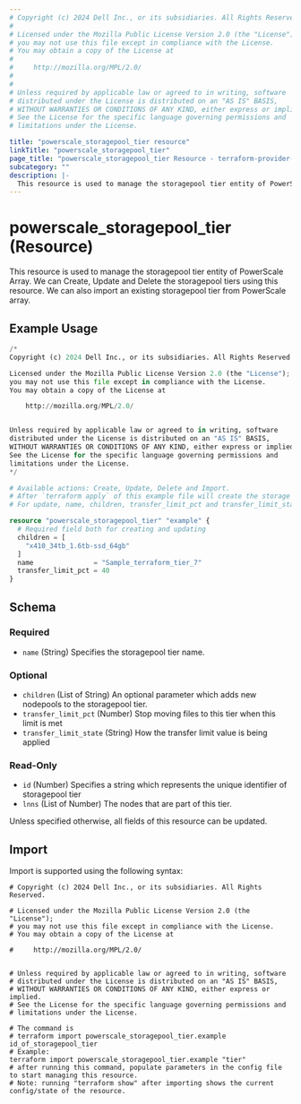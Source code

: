 ```yaml
---
# Copyright (c) 2024 Dell Inc., or its subsidiaries. All Rights Reserved.
#
# Licensed under the Mozilla Public License Version 2.0 (the "License");
# you may not use this file except in compliance with the License.
# You may obtain a copy of the License at
#
#     http://mozilla.org/MPL/2.0/
#
#
# Unless required by applicable law or agreed to in writing, software
# distributed under the License is distributed on an "AS IS" BASIS,
# WITHOUT WARRANTIES OR CONDITIONS OF ANY KIND, either express or implied.
# See the License for the specific language governing permissions and
# limitations under the License.

title: "powerscale_storagepool_tier resource"
linkTitle: "powerscale_storagepool_tier"
page_title: "powerscale_storagepool_tier Resource - terraform-provider-powerscale"
subcategory: ""
description: |-
  This resource is used to manage the storagepool tier entity of PowerScale Array. We can Create, Update and Delete the storagepool tiers using this resource. We can also import an existing storagepool tier from PowerScale array.
---
```


# powerscale_storagepool_tier (Resource)

This resource is used to manage the storagepool tier entity of PowerScale Array. We can Create, Update and Delete the storagepool tiers using this resource. We can also import an existing storagepool tier from PowerScale array.


## Example Usage

```terraform
/*
Copyright (c) 2024 Dell Inc., or its subsidiaries. All Rights Reserved.

Licensed under the Mozilla Public License Version 2.0 (the "License");
you may not use this file except in compliance with the License.
You may obtain a copy of the License at

    http://mozilla.org/MPL/2.0/


Unless required by applicable law or agreed to in writing, software
distributed under the License is distributed on an "AS IS" BASIS,
WITHOUT WARRANTIES OR CONDITIONS OF ANY KIND, either express or implied.
See the License for the specific language governing permissions and
limitations under the License.
*/

# Available actions: Create, Update, Delete and Import.
# After `terraform apply` of this example file will create the storage pool tier on the PowerScale array with the attributes set in the config.
# For update, name, children, transfer_limit_pct and transfer_limit_state are supported. transfer_limit_pct and transfer_limit_state are mutually exclusive

resource "powerscale_storagepool_tier" "example" {
  # Required field both for creating and updating
  children = [
    "x410_34tb_1.6tb-ssd_64gb"
  ]
  name               = "Sample_terraform_tier_7"
  transfer_limit_pct = 40
}
```

<!-- schema generated by tfplugindocs -->
## Schema

### Required

- `name` (String) Specifies the storagepool tier name.

### Optional

- `children` (List of String) An optional parameter which adds new nodepools to the storagepool tier.
- `transfer_limit_pct` (Number) Stop moving files to this tier when this limit is met
- `transfer_limit_state` (String) How the transfer limit value is being applied

### Read-Only

- `id` (Number) Specifies a string which represents the unique identifier of storagepool tier
- `lnns` (List of Number) The nodes that are part of this tier.

Unless specified otherwise, all fields of this resource can be updated.

## Import

Import is supported using the following syntax:

```shell
# Copyright (c) 2024 Dell Inc., or its subsidiaries. All Rights Reserved.

# Licensed under the Mozilla Public License Version 2.0 (the "License");
# you may not use this file except in compliance with the License.
# You may obtain a copy of the License at

#     http://mozilla.org/MPL/2.0/


# Unless required by applicable law or agreed to in writing, software
# distributed under the License is distributed on an "AS IS" BASIS,
# WITHOUT WARRANTIES OR CONDITIONS OF ANY KIND, either express or implied.
# See the License for the specific language governing permissions and
# limitations under the License.

# The command is
# terraform import powerscale_storagepool_tier.example id_of_storagepool_tier
# Example:
terraform import powerscale_storagepool_tier.example "tier"
# after running this command, populate parameters in the config file to start managing this resource.
# Note: running "terraform show" after importing shows the current config/state of the resource.
```